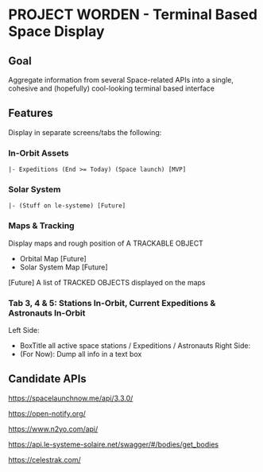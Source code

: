 # PROJECT WORDEN - Terminal Based Space Display 

## Goal
Aggregate information from several Space-related APIs into a single, cohesive and (hopefully) cool-looking terminal based interface

## Features
Display in separate screens/tabs the following:

### In-Orbit Assets
    |- Expeditions (End >= Today) (Space launch) [MVP]

### Solar System
    |- (Stuff on le-systeme) [Future]

### Maps & Tracking
Display maps and rough position of A TRACKABLE OBJECT
* Orbital Map [Future]
* Solar System Map [Future]

[Future] A list of TRACKED OBJECTS displayed on the maps

### Tab 3, 4 & 5: Stations In-Orbit, Current Expeditions & Astronauts In-Orbit
Left Side:
* BoxTitle all active space stations / Expeditions / Astronauts
Right Side:
* (For Now): Dump all info in a text box



## Candidate APIs
https://spacelaunchnow.me/api/3.3.0/

https://open-notify.org/

https://www.n2yo.com/api/

https://api.le-systeme-solaire.net/swagger/#/bodies/get_bodies

https://celestrak.com/